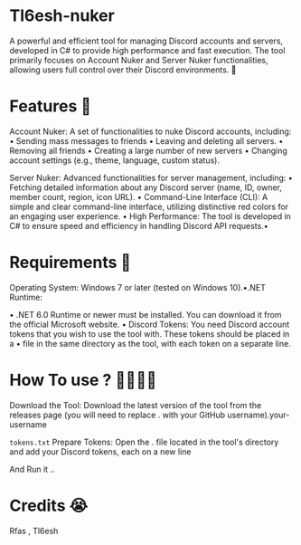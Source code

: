 # Tl6esh-nuker
A powerful and efficient tool for managing Discord accounts and servers, developed in C# to provide high performance and fast execution. The tool primarily focuses on Account Nuker and Server Nuker functionalities, allowing users full control over their Discord environments. 👀

# Features 👙
Account Nuker: A set of functionalities to nuke Discord accounts, including:
 • Sending mass messages to friends
 • Leaving and deleting all servers.
 • Removing all friends
 • Creating a large number of new servers
 • Changing account settings (e.g., theme, language, custom status).
 
  Server Nuker: Advanced functionalities for server management, including:
 • Fetching detailed information about any Discord server (name, ID, owner, member count, region, icon URL).
 • Command-Line Interface (CLI): A simple and clear command-line interface, utilizing distinctive red colors for an engaging user experience.
 • High Performance: The tool is developed in C# to ensure speed and efficiency in handling Discord API requests.•

 # Requirements 💋
  Operating System: Windows 7 or later (tested on Windows 10).•.NET Runtime: 

• .NET 6.0 Runtime or newer must be installed. You can download it from the official Microsoft website.
• Discord Tokens: You need Discord account tokens that you wish to use the tool with. These tokens should be placed in a 
• file in the same directory as the tool, with each token on a separate line.

# How To use ? 🧎🏼‍♀️🎀
Download the Tool: Download the latest version of the tool from the releases page (you will need to replace . with your GitHub username).your-username

```tokens.txt``` Prepare Tokens: Open the . file located in the tool's directory and add your Discord tokens, each on a new line

And Run it ..

# Credits 😭
Rfas , Tl6esh

